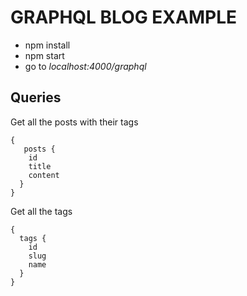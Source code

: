 # GRAPHQL BLOG EXAMPLE

- npm install
- npm start
- go to *localhost:4000/graphql*

## Queries

Get all the posts with their tags

```
{
   posts {
    id
    title
    content
  }
}
```

Get all the tags

```
{
  tags {
    id
    slug
    name
  }
}
```
